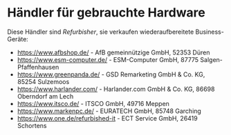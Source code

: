 # Händler für gebrauchte Hardware

Diese Händler sind _Refurbisher_, sie verkaufen wiederaufbereitete Business-Geräte:

  * https://www.afbshop.de/ - AfB gemeinnützige GmbH, 52353 Düren
  * https://www.esm-computer.de/ - ESM-Computer GmbH,  87775 Salgen-Pfaffenhausen 
  * https://www.greenpanda.de/ - GSD Remarketing GmbH & Co. KG, 85254 Sulzemoos
  * https://www.harlander.com/ - Harlander.com GmbH & Co. KG, 86698 Oberndorf am Lech
  * https://www.itsco.de/ - ITSCO GmbH, 49716 Meppen
  * https://www.markenpc.de/ - EURATECH GmbH, 85748 Garching
  * https://www.one.de/refurbished-it - ECT Service GmbH, 26419 Schortens
